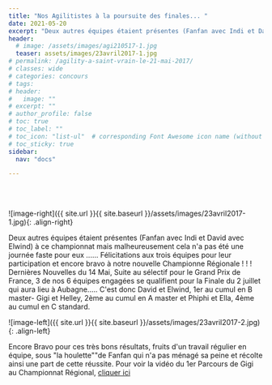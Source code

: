 ```yaml
---
title: "Nos Agilitistes à la poursuite des finales... "
date: 2021-05-20
excerpt: "Deux autres équipes étaient présentes (Fanfan avec Indi et David avec Elwind) à ce championnat mais malheureusement cela n'a pas été une journée faste pour eux..."
header:
  # image: /assets/images/agi210517-1.jpg
  teaser: assets/images/23avril2017-1.jpg
# permalink: /agility-a-saint-vrain-le-21-mai-2017/
# classes: wide
# categories: concours
# tags: 
# header:
#   image: ""
# excerpt: ""
# author_profile: false
# toc: true
# toc_label: ""
# toc_icon: "list-ul"  # corresponding Font Awesome icon name (without fa prefix)
# toc_sticky: true
sidebar:
  nav: "docs"

---
```


<br>
&nbsp;
<br>

![image-right]({{ site.url }}{{ site.baseurl }}/assets/images/23avril2017-1.jpg){: .align-right} 

Deux autres équipes étaient présentes (Fanfan avec Indi et David avec Elwind) à ce championnat mais malheureusement cela n'a pas été une journée faste pour eux ......
Félicitations aux trois équipes pour leur participation et encore bravo à notre nouvelle Championne Régionale ! ! !
Dernières Nouvelles du 14 Mai,
Suite au sélectif pour le Grand Prix de France, 3 de nos 6 équipes engagées se qualifient pour la Finale du 2 juillet qui aura lieu à Aubagne.....
C'est donc David et Elwind, 1er au cumul en B master- Gigi et Helley,  2ème au cumul en A master
 et Phiphi et Ella, 4ème au cumul en C standard.

![image-left]({{ site.url }}{{ site.baseurl }}/assets/images/23avril2017-2.jpg){: .align-left} 

Encore Bravo pour ces très bons résultats, fruits d'un travail régulier en équipe, sous "la houlette""de Fanfan qui n'a pas ménagé sa peine et récolte ainsi une part de cette réussite.
Pour voir la vidéo du 1er Parcours de Gigi au Championnat Régional, [cliquer ici](https://www.youtube.com/watch?v=pribWxsXt9U&feature=youtu.be)
